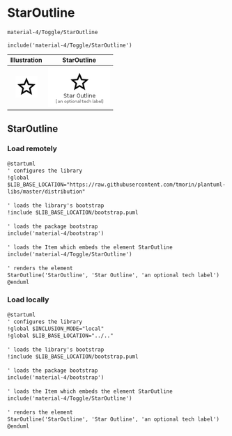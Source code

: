# StarOutline


```text
material-4/Toggle/StarOutline
```

```text
include('material-4/Toggle/StarOutline')
```



| Illustration | StarOutline |
| :---: | :---: |
| ![illustration for Illustration](../../material-4/Toggle/StarOutline.png) | ![illustration for StarOutline](../../material-4/Toggle/StarOutline.Local.png) |




## StarOutline

### Load remotely
```plantuml
@startuml
' configures the library
!global $LIB_BASE_LOCATION="https://raw.githubusercontent.com/tmorin/plantuml-libs/master/distribution"

' loads the library's bootstrap
!include $LIB_BASE_LOCATION/bootstrap.puml

' loads the package bootstrap
include('material-4/bootstrap')

' loads the Item which embeds the element StarOutline
include('material-4/Toggle/StarOutline')

' renders the element
StarOutline('StarOutline', 'Star Outline', 'an optional tech label')
@enduml
```

### Load locally
```plantuml
@startuml
' configures the library
!global $INCLUSION_MODE="local"
!global $LIB_BASE_LOCATION="../.."

' loads the library's bootstrap
!include $LIB_BASE_LOCATION/bootstrap.puml

' loads the package bootstrap
include('material-4/bootstrap')

' loads the Item which embeds the element StarOutline
include('material-4/Toggle/StarOutline')

' renders the element
StarOutline('StarOutline', 'Star Outline', 'an optional tech label')
@enduml
```


